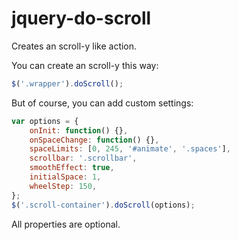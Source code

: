 # jquery-do-scroll
Creates an scroll-y like action.

You can create an scroll-y this way:

```JavaScript
$('.wrapper').doScroll();
```

But of course, you can add custom settings:

```JavaScript
var options = {
	onInit: function() {},
	onSpaceChange: function() {},
	spaceLimits: [0, 245, '#animate', '.spaces'],
	scrollbar: '.scrollbar',
	smoothEffect: true,
	initialSpace: 1,
	wheelStep: 150,
};
$('.scroll-container').doScroll(options);
```

All properties are optional.